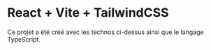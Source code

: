 # React + Vite + TailwindCSS

Ce projet a été créé avec les technos ci-dessus ainsi que le langage TypeScript.
